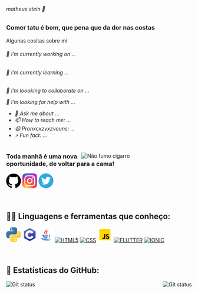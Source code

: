###### matheus stein 👋


<h3> Comer tatu é bom, que pena que da dor nas costas</h3>

Algunas cositas sobre mi

###### 🔭 I’m currently working on ...
###### 🌱 I’m currently learning ...

<div width="450px">

<h6> 👯 I’m loooking to collaborate on ... <br>

 🤔 I’m looking for help with ... <br>
- 💬 Ask me about ... <br>
- 📫 How to reach me: ... <br>
- 😄 Pronxcxzvxzvouns:  ... <br>
- ⚡ Fun fact: ... </h6>
</div>
<img src="https://media.giphy.com/media/7TudjqAJmnpW9mYeqW/giphy.gif" title="Não fumo cigarro"
    align="right"  width="300px">
<h3>Toda manhã é uma nova oportunidade, de voltar para a cama!</h3>

[<img src="./github.png" width="40" height="40">](https://github.com/steinglk)
[<img src="./insta.png" width="40" height="40">](https://www.instagram.com/steinzito/)
[<img src="./twitter.png" width="40" height="40">](https://twitter.com/steinzito)

<br>

## 👨‍💻 Linguagens e ferramentas que conheço:

[<img src="./python.png" width="40" height="40" title="Python" alt=Python>](https://www.python.org/)
[<img src="./c.png" width="40" height="40" title="C" alt=C>](https://www.learn-c.org/)
[<img src="./java.png" width="40" height="40" title="Java" alt=Java>](https://www.java.com/pt-BR/)
[<img src="./html.png" width="40" height="40" title="HTML5" alt=HTML5>](https://developer.mozilla.org/pt-BR/docs/Web/HTML)
[<img src="./css.png" width="40" height="40" title="CSS3" alt=CSS >](https://www.w3schools.com/css/)
[<img src="./js.png" width="40" height="40" title="Java Script" alt=JS>](https://developer.mozilla.org/pt-BR/docs/Web/JavaScript)
[<img src="./flutter.png" width="40" height="40" title="Flutter" alt=FLUTTER>](https://flutter.dev/)
[<img src="./ionic.png" width="40" height="40" title="Ionic" alt=IONIC>](https://ionicframework.com/)

<br>

## 🧮 Estatísticas do GitHub:

<img src="https://github-readme-stats.vercel.app/api?username=steinglk&show_icons=true&hide_border=true&theme=dark"
alt = "Git status"
title="Meu status do github"
style = "float: right; margin-left: 0px;" />
<img src="https://github-readme-stats.vercel.app/api/top-langs/?username=steinglk&layout=compact&hide_border=true&theme=dark"
     alt = "Git status" 
     title ="As linguagens que eu mais uso"
     style = "float: left; margin-right: 0px;" />
